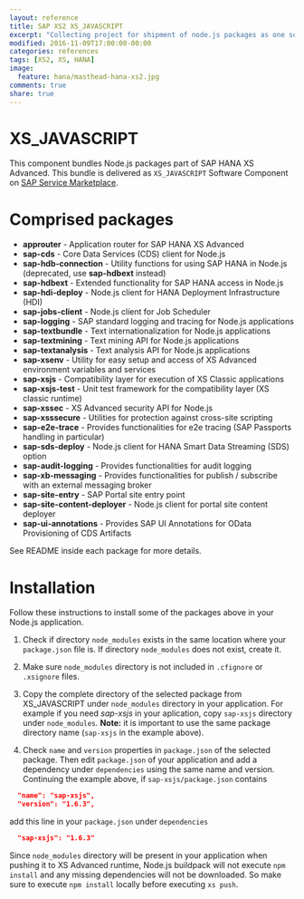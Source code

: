 ```yaml
---
layout: reference
title: SAP XS2 XS_JAVASCRIPT
excerpt: "Collecting project for shipment of node.js packages as one software component on Service Marketplace"
modified: 2016-11-09T17:00:00-00:00
categories: references
tags: [XS2, XS, HANA]
image:
  feature: hana/masthead-hana-xs2.jpg
comments: true
share: true
---
```


XS_JAVASCRIPT
=============

This component bundles Node.js packages part of SAP HANA XS Advanced.
This bundle is delivered as `XS_JAVASCRIPT` Software Component on [SAP Service Marketplace](http://service.sap.com).

# Comprised packages
* __approuter__ - Application router for SAP HANA XS Advanced
* __sap-cds__ - Core Data Services (CDS) client for Node.js
* __sap-hdb-connection__ - Utility functions for using SAP HANA in Node.js (deprecated, use __sap-hdbext__ instead)
* __sap-hdbext__ - Extended functionality for SAP HANA access in Node.js
* __sap-hdi-deploy__ - Node.js client for HANA Deployment Infrastructure (HDI)
* __sap-jobs-client__ - Node.js client for Job Scheduler
* __sap-logging__ - SAP standard logging and tracing for Node.js applications
* __sap-textbundle__ - Text internationalization for Node.js applications
* __sap-textmining__ - Text mining API for Node.js applications
* __sap-textanalysis__ - Text analysis API for Node.js applications
* __sap-xsenv__ - Utility for easy setup and access of XS Advanced environment variables and services
* __sap-xsjs__ - Compatibility layer for execution of XS Classic applications
* __sap-xsjs-test__ - Unit test framework for the compatibility layer (XS classic runtime)
* __sap-xssec__ - XS Advanced security API for Node.js
* __sap-xsssecure__ - Utilities for protection against cross-site scripting
* __sap-e2e-trace__ - Provides functionalities for e2e tracing (SAP Passports handling in particular)
* __sap-sds-deploy__ - Node.js client for HANA Smart Data Streaming (SDS) option
* __sap-audit-logging__ - Provides functionalities for audit logging
* __sap-xb-messaging__ - Provides functionalities for publish / subscribe with an external messaging broker
* __sap-site-entry__ - SAP Portal site entry point
* __sap-site-content-deployer__ - Node.js client for portal site content deployer
* __sap-ui-annotations__ - Provides SAP UI Annotations for OData Provisioning of CDS Artifacts

See README inside each package for more details.

# Installation

Follow these instructions to install some of the packages above in your Node.js application.

1. Check if directory `node_modules` exists in the same location where your `package.json` file is.
If directory `node_modules` does not exist, create it.

2. Make sure `node_modules` directory is not included in `.cfignore` or `.xsignore` files.

3. Copy the complete directory of the selected package from XS_JAVASCRIPT under `node_modules` directory in your application.
For example if you need _sap-xsjs_ in your aplication, copy `sap-xsjs` directory under `node_modules`.
**Note:** it is important to use the same package directory name (`sap-xsjs` in the example above).

4. Check `name` and `version` properties in `package.json` of the selected package.
Then edit `package.json` of your application and add a dependency under `dependencies`
using the same name and version. Continuing the example above, if `sap-xsjs/package.json` contains
```json
  "name": "sap-xsjs",
  "version": "1.6.3",
```
add this line in your `package.json` under `dependencies`
```json
  "sap-xsjs": "1.6.3"
```

Since `node_modules` directory will be present in your application when pushing it to
XS Advanced runtime, Node.js buildpack will not execute `npm install` and any missing
dependencies will not be downloaded. So make sure to execute `npm install` locally
before executing `xs push`.
